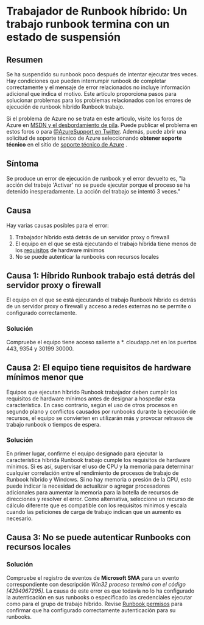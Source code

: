<properties
   pageTitle="Híbrido Runbook trabajo: Un trabajo runbook termina con un estado de suspendido | Microsoft Azure"
   description="Causas de los síntomas y soluciones para error de finalización de tarea híbrido Runbook trabajo."
   services="automation"
   documentationCenter=""
   authors="mgoedtel"
   manager="jwhit"
   editor="tysonn" />
<tags
   ms.service="automation"
   ms.devlang="na"
   ms.topic="article"
   ms.tgt_pltfrm="na"
   ms.workload="infrastructure-services"
   ms.date="08/17/2016"
   ms.author="magoedte" />

# <a name="hybrid-runbook-worker-a-runbook-job-terminates-with-a-status-of-suspended"></a>Trabajador de Runbook híbrido: Un trabajo runbook termina con un estado de suspensión

## <a name="summary"></a>Resumen

Se ha suspendido su runbook poco después de intentar ejecutar tres veces. Hay condiciones que pueden interrumpir runbook de completar correctamente y el mensaje de error relacionados no incluye información adicional que indica el motivo. Este artículo proporciona pasos para solucionar problemas para los problemas relacionados con los errores de ejecución de runbook híbrido Runbook trabajo.

Si el problema de Azure no se trata en este artículo, visite los foros de Azure en [MSDN y el desbordamiento de pila](https://azure.microsoft.com/support/forums/). Puede publicar el problema en estos foros o para [ @AzureSupport en Twitter](https://twitter.com/AzureSupport). Además, puede abrir una solicitud de soporte técnico de Azure seleccionando **obtener soporte técnico** en el sitio de [soporte técnico de Azure](https://azure.microsoft.com/support/options/) .

## <a name="symptom"></a>Síntoma

Se produce un error de ejecución de runbook y el error devuelto es, "la acción del trabajo 'Activar' no se puede ejecutar porque el proceso se ha detenido inesperadamente. La acción del trabajo se intentó 3 veces."


## <a name="cause"></a>Causa

Hay varias causas posibles para el error: 

  1. Trabajador híbrido está detrás de un servidor proxy o firewall
  2. El equipo en el que se está ejecutando el trabajo híbrida tiene menos de los [requisitos](automation-hybrid-runbook-worker.md#hybrid-runbook-worker-requirements) de hardware mínimos 
  3. No se puede autenticar la runbooks con recursos locales


## <a name="cause-1-hybrid-runbook-worker-is-behind-proxy-or-firewall"></a>Causa 1: Híbrido Runbook trabajo está detrás del servidor proxy o firewall

El equipo en el que se está ejecutando el trabajo Runbook híbrido es detrás de un servidor proxy o firewall y acceso a redes externas no se permite o configurado correctamente.

### <a name="solution"></a>Solución

Compruebe el equipo tiene acceso saliente a *. cloudapp.net en los puertos 443, 9354 y 30199 30000. 

## <a name="cause-2-computer-has-less-than-minimum-hardware-requirements"></a>Causa 2: El equipo tiene requisitos de hardware mínimos menor que

Equipos que ejecutan híbrido Runbook trabajador deben cumplir los requisitos de hardware mínimos antes de designar a hospedar esta característica. En caso contrario, según el uso de otros procesos en segundo plano y conflictos causados por runbooks durante la ejecución de recursos, el equipo se convierten en utilizarán más y provocar retrasos de trabajo runbook o tiempos de espera. 

### <a name="solution"></a>Solución 

En primer lugar, confirme el equipo designado para ejecutar la característica híbrida Runbook trabajo cumple los requisitos de hardware mínimos.  Si es así, supervisar el uso de CPU y la memoria para determinar cualquier correlación entre el rendimiento de procesos de trabajo de Runbook híbrido y Windows.  Si no hay memoria o presión de la CPU, esto puede indicar la necesidad de actualizar o agregar procesadores adicionales para aumentar la memoria para la botella de recursos de direcciones y resolver el error. Como alternativa, seleccione un recurso de cálculo diferente que es compatible con los requisitos mínimos y escala cuando las peticiones de carga de trabajo indican que un aumento es necesario.         

## <a name="cause-3-runbooks-cannot-authenticate-with-local-resources"></a>Causa 3: No se puede autenticar Runbooks con recursos locales

### <a name="solution"></a>Solución

Compruebe el registro de eventos de **Microsoft SMA** para un evento correspondiente con descripción *Win32 proceso terminó con el código [4294967295]*.  La causa de este error es que todavía no lo ha configurado la autenticación en sus runbooks o especificado las credenciales ejecutar como para el grupo de trabajo híbrido.  Revise [Runbook permisos](automation-hybrid-runbook-worker.md#runbook-permissions) para confirmar que ha configurado correctamente autenticación para su runbooks.  


 

